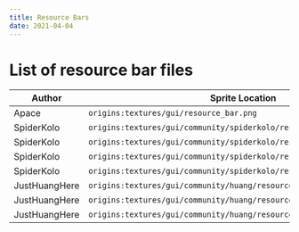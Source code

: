 ```yaml
---
title: Resource Bars
date: 2021-04-04
---
```

# List of resource bar files

Author | Sprite Location | Image
-------|-----------------|:-----:
Apace | `origins:textures/gui/resource_bar.png` | [Link](https://github.com/apace100/origins-fabric/blob/master/src/main/resources/assets/origins/textures/gui/resource_bar.png)
SpiderKolo | `origins:textures/gui/community/spiderkolo/resource_bar_01.png` | [Link](https://github.com/apace100/origins-fabric/blob/master/src/main/resources/assets/origins/textures/gui/community/spiderkolo/resource_bar_01.png)
SpiderKolo | `origins:textures/gui/community/spiderkolo/resource_bar_02.png` | [Link](https://github.com/apace100/origins-fabric/blob/master/src/main/resources/assets/origins/textures/gui/community/spiderkolo/resource_bar_02.png)
SpiderKolo | `origins:textures/gui/community/spiderkolo/resource_bar_03.png` | [Link](https://github.com/apace100/origins-fabric/blob/master/src/main/resources/assets/origins/textures/gui/community/spiderkolo/resource_bar_03.png)
SpiderKolo | `origins:textures/gui/community/spiderkolo/resource_bar_points_01.png` | [Link](https://github.com/apace100/origins-fabric/blob/master/src/main/resources/assets/origins/textures/gui/community/spiderkolo/resource_bar_points_01.png)
JustHuangHere | `origins:textures/gui/community/huang/resource_bar_01.png` | [Link](https://github.com/apace100/origins-fabric/blob/1.17/src/main/resources/assets/origins/textures/gui/community/huang/resource_bar_01.png)
JustHuangHere | `origins:textures/gui/community/huang/resource_bar_02.png` | [Link](https://github.com/apace100/origins-fabric/blob/1.17/src/main/resources/assets/origins/textures/gui/community/huang/resource_bar_02.png)
JustHuangHere | `origins:textures/gui/community/huang/resource_bar_03.png` | [Link](https://github.com/apace100/origins-fabric/blob/1.17/src/main/resources/assets/origins/textures/gui/community/huang/resource_bar_03.png)